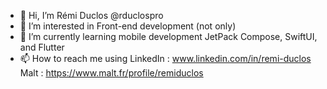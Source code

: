 - 👋 Hi, I’m Rémi Duclos @rduclospro 
- 👀 I’m interested in Front-end development (not only)
- 🌱 I’m currently learning mobile development JetPack Compose, SwiftUI, and Flutter
- 📫 How to reach me using LinkedIn : www.linkedin.com/in/remi-duclos
                           Malt : https://www.malt.fr/profile/remiduclos

<!---
rduclospro/rduclospro is a ✨ special ✨ repository because its `README.md` (this file) appears on your GitHub profile.
You can click the Preview link to take a look at your changes.
--->
